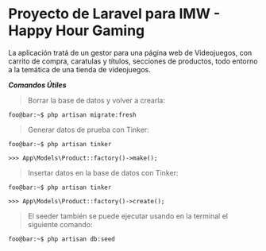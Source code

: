 

<h1>Proyecto de Laravel para IMW - Happy Hour Gaming</h1>

La aplicación tratá de un gestor para una página web de Videojuegos, con carrito de compra, caratulas y títulos, secciones de productos, todo entorno a la temática de una tienda de videojuegos.


_**Comandos Útiles**_

>Borrar la base de datos y volver a crearla:
```console
foo@bar:~$ php artisan migrate:fresh
```

>Generar datos de prueba con Tinker:
```console
foo@bar:~$ php artisan tinker
```
```console
>>> App\Models\Product::factory()->make();
```

>Insertar datos en la base de datos con Tinker:
```console
foo@bar:~$ php artisan tinker
```
```console
>>> App\Models\Product::factory()->create();
```

>El seeder también se puede ejecutar usando en la terminal el siguiente comando:
```console
foo@bar:~$ php artisan db:seed
```


